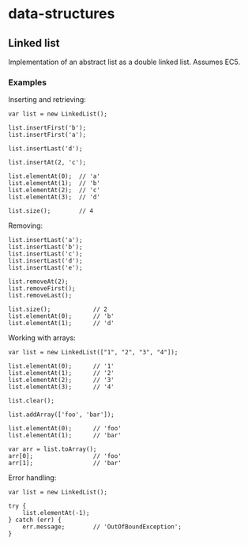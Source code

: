 data-structures
===============

## Linked list

Implementation of an abstract list as a double linked list. Assumes EC5.

### Examples

Inserting and retrieving:

```
var list = new LinkedList();

list.insertFirst('b');
list.insertFirst('a');

list.insertLast('d');

list.insertAt(2, 'c');

list.elementAt(0);	// 'a'
list.elementAt(1);	// 'b'
list.elementAt(2);	// 'c'
list.elementAt(3);	// 'd'

list.size();		// 4
```

Removing:

```
list.insertLast('a');
list.insertLast('b');
list.insertLast('c');
list.insertLast('d');
list.insertLast('e');

list.removeAt(2);
list.removeFirst();
list.removeLast();

list.size();			// 2
list.elementAt(0);		// 'b'
list.elementAt(1);		// 'd'
```

Working with arrays:

```
var list = new LinkedList(["1", "2", "3", "4"]);

list.elementAt(0);		// '1'
list.elementAt(1);		// '2'
list.elementAt(2);		// '3'
list.elementAt(3);		// '4'

list.clear();

list.addArray(['foo', 'bar']);

list.elementAt(0);		// 'foo'
list.elementAt(1);		// 'bar'

var arr = list.toArray();
arr[0];					// 'foo'
arr[1];					// 'bar'
```

Error handling:

```
var list = new LinkedList();

try {
	list.elementAt(-1);
} catch (err) {
	err.message; 		// 'OutOfBoundException';
}
```
